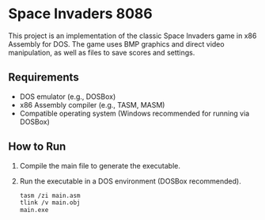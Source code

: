 # Space Invaders 8086

This project is an implementation of the classic Space Invaders game in x86 Assembly for DOS. The game uses BMP graphics and direct video manipulation, as well as files to save scores and settings.

## Requirements
- DOS emulator (e.g., DOSBox)
- x86 Assembly compiler (e.g., TASM, MASM)
- Compatible operating system (Windows recommended for running via DOSBox)

## How to Run
1. Compile the main file to generate the executable.
2. Run the executable in a DOS environment (DOSBox recommended).
    
    ```bash
    tasm /zi main.asm
    tlink /v main.obj
    main.exe
    ```

